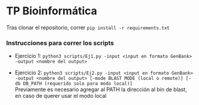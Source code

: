 # TP Bioinformática
Tras clonar el repositorio, correr `pip install -r requirements.txt`

### Instrucciones para correr los scripts

-   Ejercicio 1: `python3 scripts/Ej1.py -input <input en formato GenBank> -output <nombre del output>`
    
-   Ejercicio 2: `python3 scripts/Ej2.py -input <input en formato GenBank> -output <nombre del output> [-mode BLAST MODE (local o remote)] [-db DB_PATH (requerido solo para modo local)]`\
    Previamente es necesario agregar al PATH la dirección al bin de blast, en caso de querer usar el modo local
